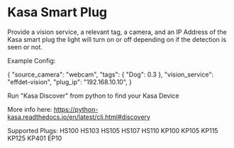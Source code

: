 # Kasa Smart Plug

Provide a vision service, a relevant tag, a camera, and an IP Address of the Kasa smart plug the light will turn on or off depending on if the detection is seen or not.

Example Config:

{
  "source_camera": "webcam",
  "tags": {
    "Dog": 0.3
  },
  "vision_service": "effdet-vision",
  "plug_ip": "192.168.10.10",
}

Run "Kasa Discover" from python to find your Kasa Device

More info here: https://python-kasa.readthedocs.io/en/latest/cli.html#discovery

Supported Plugs:
HS100
HS103
HS105
HS107
HS110
KP100
KP105
KP115
KP125
KP401
EP10